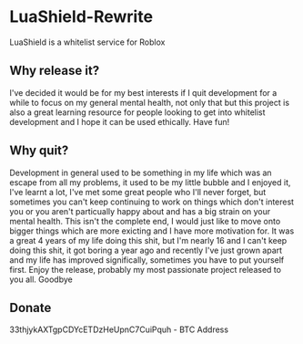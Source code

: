 # LuaShield-Rewrite
LuaShield is a whitelist service for Roblox

## Why release it?
I've decided it would be for my best interests if I quit development for a while to focus on my general mental health, not only that but this project is also a great learning resource for people looking to get into whitelist development and I hope it can be used ethically. Have fun!

## Why quit?
Development in general used to be something in my life which was an escape from all my problems, it used to be my little bubble and I enjoyed it, I've learnt a lot, I've met some great people who I'll never forget, but sometimes you can't keep continuing to work on things which don't interest you or you aren't particually happy about and has a big strain on your mental health. This isn't the complete end, I would just like to move onto bigger things which are more exicting and I have more motivation for. It was a great 4 years of my life doing this shit, but I'm nearly 16 and I can't keep doing this shit, it got boring a year ago and recently I've just grown apart and my life has improved significally, sometimes you have to put yourself first. Enjoy the release, probably my most passionate project released to you all. Goodbye

## Donate
33thjykAXTgpCDYcETDzHeUpnC7CuiPquh - BTC Address
